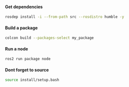 #### Get dependencies
```bash
rosdep install -i --from-path src --rosdistro humble -y
```

#### Build a package
```bash
colcon build --packages-select my_package
```

#### Run a node
```bash
ros2 run package node
```

#### Dont forget to source
```bash
source install/setup.bash
```
